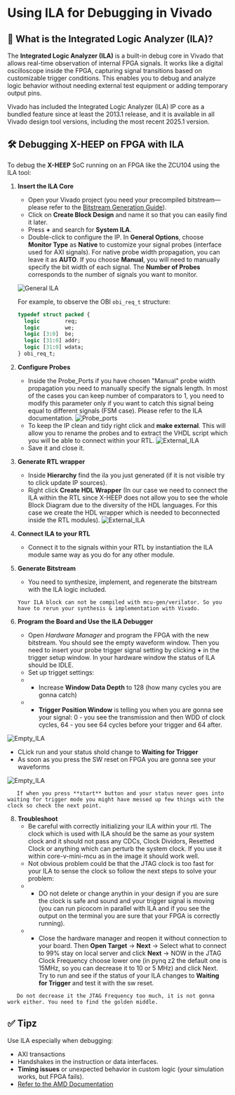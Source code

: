 # Using ILA for Debugging in Vivado

## 🧠 What is the Integrated Logic Analyzer (ILA)?

The **Integrated Logic Analyzer (ILA)** is a built-in debug core in Vivado that allows real-time observation of internal FPGA signals. It works like a digital oscilloscope inside the FPGA, capturing signal transitions based on customizable trigger conditions. This enables you to debug and analyze logic behavior without needing external test equipment or adding temporary output pins.

Vivado has included the Integrated Logic Analyzer (ILA) IP core as a bundled feature since at least the 2013.1 release, and it is available in all Vivado design tool versions, including the most recent 2025.1 version.

## 🛠️ Debugging X-HEEP on FPGA with ILA

To debug the **X-HEEP** SoC running on an FPGA like the ZCU104 using the ILA tool:

1. **Insert the ILA Core**

   - Open your Vivado project (you need your precompiled bitstream—please refer to the [Bitstream Generation Guide](./RunOnFPGA.md)).
   - Click on **Create Block Design** and name it so that you can easily find it later.
   - Press **+** and search for **System ILA**.
   - Double-click to configure the IP. In **General Options**, choose **Monitor Type** as **Native** to customize your signal probes (interface used for AXI signals). For native probe width propagation, you can leave it as **AUTO**. If you choose **Manual**, you will need to manually specify the bit width of each signal. The **Number of Probes** corresponds to the number of signals you want to monitor. 
   
   ![General ILA](../images/ila_guide/General_Options_ILA.png)
   
   For example, to observe the OBI `obi_req_t` structure:

   ```systemverilog
   typedef struct packed {
     logic        req;
     logic        we;
     logic [3:0]  be;
     logic [31:0] addr;
     logic [31:0] wdata;
   } obi_req_t;
   ```

2. **Configure Probes**
   - Inside the Probe_Ports if you have chosen "Manual" probe width propagation you need to manually specify the signals length. In most of the cases you can keep number of comparators to 1, you need  to modify this parameter only if you want to catch this signal being equal to different signals (FSM case). Please refer to the ILA documentation.
   ![Probe_ports](../images/ila_guide/Probe_Ports.png)
   - To keep the IP clean and tidy right click and **make external**. This will allow you to rename the probes and to extract the VHDL script which you will be able to connect within your RTL.
   ![External_ILA](../images/ila_guide/External_ILA.png)
   - Save it and close it.

4. **Generate RTL wrapper**
   - Inside **Hierarchy** find the ila you just generated (if it is not visible try to click update IP sources).
   - Right click **Create HDL Wrapper**  (In our case we need to connect the ILA within the RTL since X-HEEP does not allow you to see the whole Block Diagram due to the diversity of the HDL languages. For this case we create the HDL wrapper which is needed to beconnected inside the RTL modules).
   ![External_ILA](../images/ila_guide/ILA_verilog.png)

5. **Connect ILA to your RTL**
   - Connect it to the signals within your RTL by instantiation the ILA module same way as you do for any other module.

6. **Generate Bitstream**
   - You need to synthesize, implement, and regenerate the bitstream with the ILA logic included.
   ```{note}
   Your ILA block can not be compiled with mcu-gen/verilator. So you have to rerun your synthesis & implementation with Vivado.
   ```

7. **Program the Board and Use the ILA Debugger**
   - Open *Hardware Manager* and program the FPGA with the new bitstream.
   You should see the empty waveform window. Then you need to insert your probe trigger signal setting by clicking **+** in the trigger setup window. In your hardware window the status of ILA should be IDLE.
   - Set up trigget settings:
   - - Increase **Window Data Depth** to 128 (how many cycles you are gonna catch)
   - - **Trigger Position Window** is telling you when you are gonna see your signal: 0 - you see the transmission and then WDD of clock cycles, 64 - you see 64 cycles before your trigger and 64 after.
   
![Empty_ILA](../images/ila_guide/empty_ILA.png)
   - CLick run and your status shold change to **Waiting for Trigger**
   - As soon as you press the SW reset on FPGA you are gonna see your waveforms

![Empty_ILA](../images/ila_guide/waveforms_ILA.png)
```{note}
   If when you press **start** button and your status never goes into waiting for trigger mode you might have messed up few things with the clock so check the next point.   
```
8. **Troubleshoot**
   - Be careful with correctly initializing your ILA within your rtl. The clock which is used with ILA should be the same as your system clock and it should not pass any CDCs, Clock Dividors, Resetted Clock or anything which can perturb the system clock. If you use it within core-v-mini-mcu as in the image it should work well.
   - Not obvious problem could be that the JTAG clock is too fast for your ILA to sense the clock so follow the next steps to solve your problem:
   - - DO not delete or change anythin in your design if you are sure the clock is safe and sound and your trigger signal is moving (you can run picocom in parallel with ILA and if you see the output on the terminal you are sure that your FPGA is correctly running).
   - - Close the hardware manager and reopen it without connection to your board. Then **Open Target** -> **Next** -> Select what to connect to 99%  stay on local server and click **Next** -> NOW in the JTAG Clock Frequency choose lower one (in pynq z2 the default one is 15MHz, so you can decrease it to 10 or 5 MHz) and click Next. Try to run and see if the status of your ILA changes to **Waiting for Trigger** and test it with the sw reset.  
```{Warning}
   Do not decrease it the JTAG Frequency too much, it is not gonna work either. You need to find the golden middle.
```

## ✅ Tipz

Use ILA especially when debugging:
- AXI transactions
- Handshakes in the instruction or data interfaces.
- **Timing issues** or unexpected behavior in custom logic (your simulation works, but FPGA fails).
- [Refer to the AMD Documentation](https://docs.amd.com/r/en-US/ug936-vivado-tutorial-programming-debugging/Using-the-Vivado-Integrated-Logic-Analyzer)

